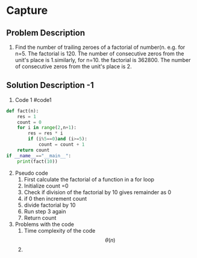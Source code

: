 # Capture

## Problem Description
1.  Find the number of trailing zeroes of a factorial of number(n.
e.g. for n=5. The factorial is 120. The number of consecutive zeros from the unit's place is 1.similarly, for n=10. the factorial is 362800. The number of consecutive zeros from the unit's place is 2.

## Solution Description -1

 1. Code 1 #code1 
```python 
def fact(n):
    res = 1
    count = 0
    for i in range(2,n+1):
        res = res * i
        if (i%5==0)and (i>=5):
            count = count + 1
    return count
if __name__=="__main__":
    print(fact(10))
```
2. Pseudo code
	1. First calculate the factorial of a function in a for loop
	2. Initialize count =0
	3. Check if division of  the factorial by 10 gives remainder as  0
	4. if 0 then increment count
	5. divide factorial by 10
	6. Run step 3 again
	7. Return count
3. Problems with the code
	1. Time complexity of the code $$\theta(n)$$
	2. 